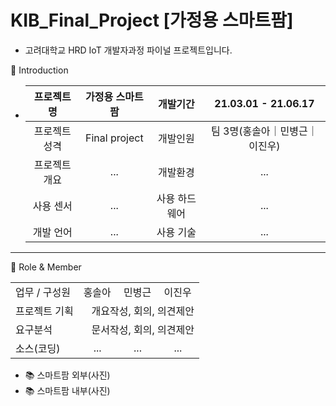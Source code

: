 # KIB_Final_Project [가정용 스마트팜]

- 고려대학교 HRD IoT 개발자과정 파이널 프로젝트입니다.

👋 Introduction

- |프로젝트 명|가정용 스마트 팜|개발기간|21.03.01 - 21.06.17|
  |:---:|:---:|:---:|:---:|
  |프로젝트 성격|Final project|개발인원|팀 3명(홍솔아｜민병근｜이진우)|
  |프로젝트 개요|...|개발환경 |...|
  |사용 센서|...|사용 하드웨어|...|
  |개발 언어|...|사용 기술|...|
 
---

📑 Role & Member
<table style="border: 2px;">
  <tr>
    <td> 업무 / 구성원 </td>
    <td> 홍솔아 </td>
    <td> 민병근 </td>
    <td> 이진우 </td>
  </tr><tr>
    <td> 프로젝트 기획 </td>
    <td colspan="3">&nbsp;&nbsp; 개요작성, 회의, 의견제안 </td>
  </tr><tr>
    <td>요구분석 </td>
    <td colspan="3">&nbsp;&nbsp; 문서작성, 회의, 의견제안 </td>
  </tr><tr>
    <td> 소스(코딩) </td>
    <td>　... </td>
    <td>　... </td>
    <td>　... </td>

  </tr>
</table>


- 📚 스마트팜 외부(사진)
- 📚 스마트팜 내부(사진)
